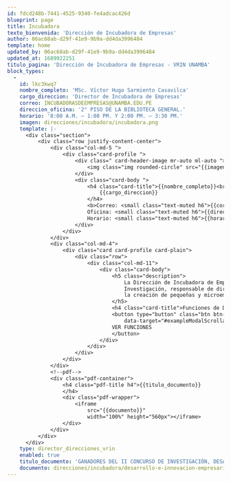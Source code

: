 ```yaml
---
id: fdcd248b-7441-4525-9340-fe4adcac426d
blueprint: page
title: Incubadora
texto_bienvenida: 'Dirección de Incubadora de Empresas'
author: 06ac68ab-d29f-41e9-9b9a-dd4da3996484
template: home
updated_by: 06ac68ab-d29f-41e9-9b9a-dd4da3996484
updated_at: 1689922251
titulo_pagina: 'Dirección de Incubadora de Empresas - VRIN UNAMBA'
block_types:
  -
    id: lkc3kwq7
    nombre_completo: 'MSc. Víctor Hugo Sarmiento Casavilca'
    cargo_direccion: 'Director de Incubadora de Empresas'
    correo: INCUBADORASDEEMPRESAS@UNAMBA.EDU.PE
    direccion_oficina: '2° PISO DE LA BIBLIOTECA GENERAL.'
    horario: '8:00 A.M. – 1:00 PM. Y 2:00 PM. – 3:30 PM.'
    imagen: direcciones/incubadora/incubadora.png
    template: |-
      <div class="section">
          <div class="row justify-content-center">
              <div class="col-md-5 ">
                  <div class="card-profile ">
                      <div class=" card-header-image mr-auto ml-auto ">
                          <img class="img rounded-circle" src="{{imagen}}">
                      </div>
                      <div class="card-body ">
                          <h4 class="card-title">{{nombre_completo}}<br>
                              {{cargo_direccion}}
                          </h4>
                          <b>Correo: <small class="text-muted h6">{{correo}}</small> <br>
                          Oficina: <small class="text-muted h6">{{direccion_oficina}}</small><br>
                          Horario: <small class="text-muted h6">{{horario}}</small></b>
                      </div>
                  </div>
              </div>
              <div class="col-md-4">
                  <div class="card card-profile card-plain">
                      <div class="row">
                          <div class="col-md-11">
                              <div class="card-body">
                                  <h5 class="description">
                                      La Dirección de Incubadora de Empresas es el órgano de línea dependiente del Vicerrectorado de
                                      Investigación, responsable de dirigir, coordinar y promover la iniciativa de los estudiantes para
                                      la creación de pequeñas y microempresas de propiedad de los estudiantes.
                                  </h5>
                                  <h4 class="card-title">Funciones de Dirección de Incubadora de Empresas.</h4>
                                  <button type="button" class="btn btn-primary" data-toggle="modal"
                                      data-target="#exampleModalScrollable">
                                  VER FUNCIONES
                                  </button>
                              </div>
                          </div>
                      </div>
                  </div>
              </div>
              <!--pdf-->
              <div class="pdf-container">
                  <h4 class="pdf-title h4">{{titulo_documento}}
                  </h4>
                  <div class="pdf-wrapper">
                      <iframe
                          src="{{documento}}"
                          width="100%" height="560px"></iframe>
                  </div>
              </div>
          </div>
      </div>
    type: director_direcciones_vrin
    enabled: true
    titulo_documento: 'GANADORES DEL II CONCURSO DE INVESTIGACIÓN, DESARROLLO E INNOVACIÓN EMPRESARIAL 2022.'
    documento: direcciones/incubadora/desarrollo-e-innovacion-empresarial-2022-1.pdf
---
```

